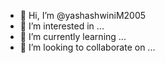 - 👋 Hi, I’m @yashashwiniM2005
- 👀 I’m interested in ...
- 🌱 I’m currently learning ...
- 💞️ I’m looking to collaborate on ...

<!---
yashashwiniM2005/yashashwiniM2005 is a ✨ special ✨ repository because its `README.md` (this file) appears on your GitHub profile.
You can click the Preview link to take a look at your changes.
--->
